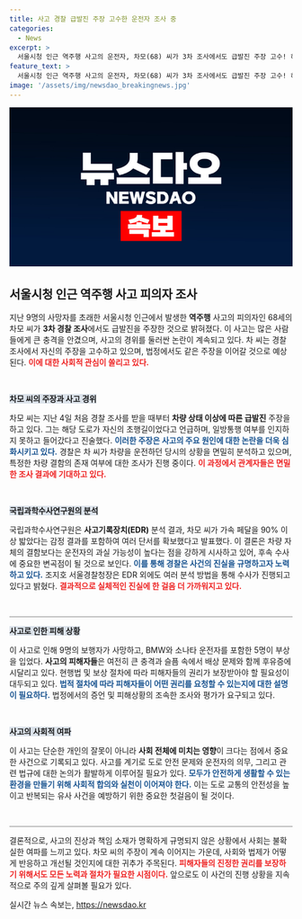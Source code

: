 ```yaml
---
title: 사고 경찰 급발진 주장 고수한 운전자 조사 중
categories:
  - News
excerpt: >
  서울시청 인근 역주행 사고의 운전자, 차모(68) 씨가 3차 조사에서도 급발진 주장 고수! 하지만 과학 수사 결과는 그의 주장과 반대. 진실 속으로 들어가는 이 수사의 파장은? 클릭해서 확인하세요!
feature_text: >
  서울시청 인근 역주행 사고의 운전자, 차모(68) 씨가 3차 조사에서도 급발진 주장 고수! 하지만 과학 수사 결과는 그의 주장과 반대. 진실 속으로 들어가는 이 수사의 파장은? 클릭해서 확인하세요!
image: '/assets/img/newsdao_breakingnews.jpg'
---
```


<p><img src="/assets/img/newsdao_breakingnews.jpg" alt="ranknews 속보" /></p>

<h2 data-ke-size="size26">서울시청 인근 역주행 사고 피의자 조사</h2>

<p data-ke-size="size16">지난 9명의 사망자를 초래한 서울시청 인근에서 발생한 <b>역주행</b> 사고의 피의자인 68세의 차모 씨가 <b>3차 경찰 조사</b>에서도 급발진을 주장한 것으로 밝혀졌다. 이 사고는 많은 사람들에게 큰 충격을 안겼으며, 사고의 경위를 둘러싼 논란이 계속되고 있다. 차 씨는 경찰 조사에서 자신의 주장을 고수하고 있으며, 법정에서도 같은 주장을 이어갈 것으로 예상된다. <b><span style="color: #ee2323;">이에 대한 사회적 관심이 쏠리고 있다.</span></b></p>

<p data-ke-size="size16">&nbsp;</p>

<p><b><span style="background-color: #21538527;">차모 씨의 주장과 사고 경위</span></b></p>

<p>차모 씨는 지난 4일 처음 경찰 조사를 받을 때부터 <b>차량 상태 이상에 따른 급발진</b> 주장을 하고 있다. 그는 해당 도로가 자신의 초행길이었다고 언급하며, 일방통행 여부를 인지하지 못하고 들어갔다고 진술했다. <b><span style="color: #1a5490;">이러한 주장은 사고의 주요 원인에 대한 논란을 더욱 심화시키고 있다.</span></b> 경찰은 차 씨가 차량을 운전하던 당시의 상황을 면밀히 분석하고 있으며, 특정한 차량 결함의 존재 여부에 대한 조사가 진행 중이다. <b><span style="color: #ee2323;">이 과정에서 관계자들은 면밀한 조사 결과에 기대하고 있다.</span></b></p>

<p data-ke-size="size16">&nbsp;</p>

<p><b><span style="background-color: #21538527;">국립과학수사연구원의 분석</span></b></p>

<p>국립과학수사연구원은 <b>사고기록장치(EDR)</b> 분석 결과, 차모 씨가 가속 페달을 90% 이상 밟았다는 감정 결과를 포함하여 여러 단서를 확보했다고 발표했다. 이 결론은 차량 자체의 결함보다는 운전자의 과실 가능성이 높다는 점을 강하게 시사하고 있어, 후속 수사에 중요한 변곡점이 될 것으로 보인다. <b><span style="color: #1a5490;">이를 통해 경찰은 사건의 진실을 규명하고자 노력하고 있다.</span></b> 조지호 서울경찰청장은 EDR 외에도 여러 분석 방법을 통해 수사가 진행되고 있다고 밝혔다. <b><span style="color: #ee2323;">결과적으로 실체적인 진실에 한 걸음 더 가까워지고 있다.</span></b></p>

<p data-ke-size="size16">&nbsp;</p>

<hr style="height: 1px; border-width: 0; color: gray; background-color: gray;"/>

<p><b><span style="background-color: #21538527;">사고로 인한 피해 상황</span></b></p>

<p>이 사고로 인해 9명의 보행자가 사망하고, BMW와 소나타 운전자를 포함한 5명이 부상을 입었다. <b>사고의 피해자들</b>은 여전히 큰 충격과 슬픔 속에서 배상 문제와 함께 후유증에 시달리고 있다. 현행법 및 보상 절차에 따라 피해자들의 권리가 보장받아야 할 필요성이 대두되고 있다. <b><span style="color: #1a5490;">법적 절차에 따라 피해자들이 어떤 권리를 요청할 수 있는지에 대한 설명이 필요하다.</span></b> 법정에서의 증언 및 피해상황의 조속한 조사와 평가가 요구되고 있다.</p>

<p data-ke-size="size16">&nbsp;</p>

<p><b><span style="background-color: #21538527;">사고의 사회적 여파</span></b></p>

<p>이 사고는 단순한 개인의 잘못이 아니라 <b>사회 전체에 미치는 영향</b>이 크다는 점에서 중요한 사건으로 기록되고 있다. 사고를 계기로 도로 안전 문제와 운전자의 의무, 그리고 관련 법규에 대한 논의가 활발하게 이루어질 필요가 있다. <b><span style="color: #1a5490;">모두가 안전하게 생활할 수 있는 환경을 만들기 위해 사회적 합의와 실천이 이어져야 한다.</span></b> 이는 도로 교통의 안전성을 높이고 반복되는 유사 사건을 예방하기 위한 중요한 첫걸음이 될 것이다.</p>

<p data-ke-size="size16">&nbsp;</p>

<hr style="height: 1px; border-width: 0; color: gray; background-color: gray;"/>

<p data-ke-size="size16">결론적으로, 사고의 진상과 책임 소재가 명확하게 규명되지 않은 상황에서 사회는 불확실한 여파를 느끼고 있다. 차모 씨의 주장이 계속 이어지는 가운데, 사회와 법제가 어떻게 반응하고 개선될 것인지에 대한 귀추가 주목된다. <b><span style="color: #ee2323;">피해자들의 진정한 권리를 보장하기 위해서도 모든 노력과 절차가 필요한 시점이다.</span></b> 앞으로도 이 사건의 진행 상황을 지속적으로 주의 깊게 살펴볼 필요가 있다.</p>
실시간 뉴스 속보는, <a href="https://newsdao.kr" rel="dofollow">https://newsdao.kr</a>


